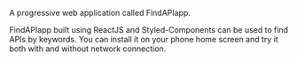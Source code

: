 A progressive web application called FindAPIapp.

FindAPIapp built using ReactJS and Styled-Components can be used to find APIs by keywords. You can install it on your phone home screen and try it both with and without network connection.